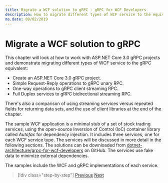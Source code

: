 ```yaml
---
title: Migrate a WCF solution to gRPC - gRPC for WCF Developers
description: How to migrate different types of WCF service to the equivalent in gRPC.
ms.date: 09/02/2019
---
```


# Migrate a WCF solution to gRPC

This chapter will look at how to work with ASP.NET Core 3.0 gRPC projects and demonstrate migrating different types of WCF service to the gRPC equivalent:

- Create an ASP.NET Core 3.0 gRPC project.
- Simple Request-Reply operations to gRPC unary RPC.
- One-way operations to gRPC client streaming RPC.
- Full Duplex services to gRPC bidirectional streaming RPC.

There's also a comparison of using streaming services versus repeated fields for returning data sets, and the use of client libraries at the end of the chapter.

The sample WCF application is a minimal stub of a set of stock trading services, using the open-source Inversion of Control (IoC) container library called *Autofac* for dependency injection. It includes three services, one for each WCF service type. The services will be discussed in more detail in the following sections. The solutions can be downloaded from [dotnet-architecture/grpc-for-wcf-developers](https://github.com/dotnet-architecture/grpc-for-wcf-developers) on GitHub. The services use fake data to minimize external dependencies.

The samples include the WCF and gRPC implementations of each service.

>[!div class="step-by-step"]
>[Previous](ws-protocols.md)
>[Next](create-project.md)
